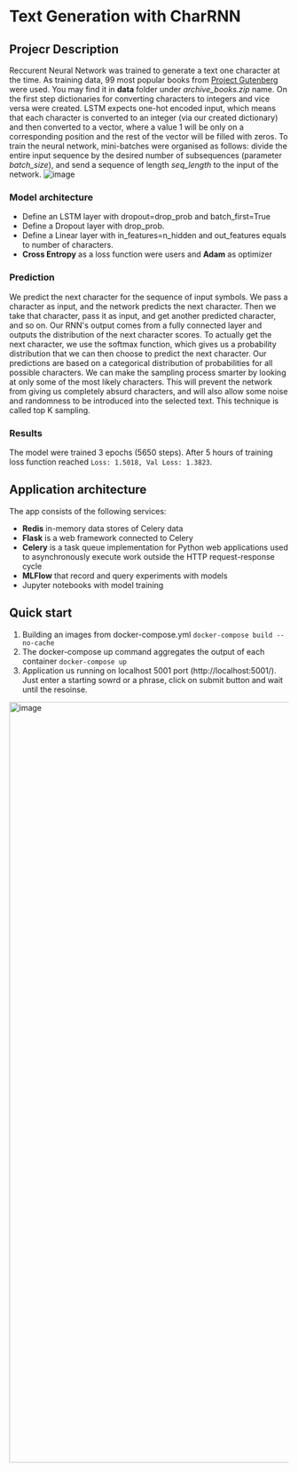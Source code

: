 # Text Generation with CharRNN

## Projecr Description
Reccurent Neural Network was trained to generate a text one character at the time. As training data, 99 most popular books from [Project Gutenberg](https://www.gutenberg.org/browse/scores/top) were used. You may find it in **data** folder under _archive_books.zip_ name. On the first step dictionaries for converting characters to integers and vice versa were created. LSTM expects one-hot encoded input, which means that each character is converted to an integer (via our created dictionary) and then converted to a vector, where a value 1 will be only on a corresponding position and the rest of the vector will be filled with zeros. To train the neural network, mini-batches were organised as follows: divide the entire input sequence by the desired number of subsequences (parameter _batch_size_), and send a sequence of length _seq_length_ to the input of the network.
![image](https://user-images.githubusercontent.com/9429871/167312573-d64d8691-940d-4422-96a4-9b771ca9e1c6.png)

### Model architecture

* Define an LSTM layer with dropout=drop_prob and batch_first=True 
* Define a Dropout layer with drop_prob.
* Define a Linear layer with in_features=n_hidden and out_features equals to number of characters.
* **Cross Entropy** as a loss function were users and **Adam** as optimizer

### Prediction
We predict the next character for the sequence of input symbols. We pass a character as input, and the network predicts the next character. Then we take that character, pass it as input, and get another predicted character, and so on. Our RNN's output comes from a fully connected layer and outputs the distribution of the next character scores. To actually get the next character, we use the softmax function, which gives us a probability distribution that we can then choose to predict the next character. Our predictions are based on a categorical distribution of probabilities for all possible characters. We can make the sampling process smarter by looking at only some of the most likely characters. This will prevent the network from giving us completely absurd characters, and will also allow some noise and randomness to be introduced into the selected text. This technique is called top K sampling.

### Results
The model were trained 3 epochs (5650 steps). After 5 hours of training loss function reached ```Loss: 1.5018, Val Loss: 1.3823```. 

## Application architecture
The app consists of the following services:
* **Redis** in-memory data stores of Celery data
* **Flask** is a web framework connected to Celery 
* **Celery** is a task queue implementation for Python web applications used to asynchronously execute work outside the HTTP request-response cycle
* **MLFlow** that record and query experiments with models
* Jupyter notebooks with model training

## Quick start
1. Building an images from docker-compose.yml
```docker-compose build --no-cache```
2. The docker-compose up command aggregates the output of each container 
```docker-compose up```
3. Application us running on localhost 5001 port (http://localhost:5001/). Just enter a starting sowrd or a phrase, click on submit button and wait until the resoinse.
<img width="1370" alt="image" src="https://user-images.githubusercontent.com/9429871/167312924-f64c6679-5853-45c3-b24b-74714a397303.png">
